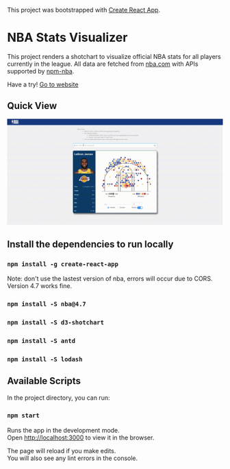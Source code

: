 This project was bootstrapped with [Create React App](https://github.com/facebook/create-react-app).
# NBA Stats Visualizer 
This project renders a shotchart to visualize official NBA stats for all players currently in the league. All data are fetched from  [nba.com](https://www.nba.com/) with APIs 
supported by [npm-nba](https://www.npmjs.com/package/nba).

Have a try! [Go to website](http://nba-stats-visualizer.appspot.com)

## Quick View
![Demo](/demo/demo.gif?raw=true "demo")

## Install the dependencies to run locally

### `npm install -g create-react-app`
Note: don't use the lastest version of nba, errors will occur due to CORS. Version 4.7 works fine.
### `npm install -S nba@4.7`
### `npm install -S d3-shotchart`
### `npm install -S antd`
### `npm install -S lodash`


##  Available Scripts


In the project directory, you can run:

### `npm start`

Runs the app in the development mode.<br>
Open [http://localhost:3000](http://localhost:3000) to view it in the browser.

The page will reload if you make edits.<br>
You will also see any lint errors in the console.



